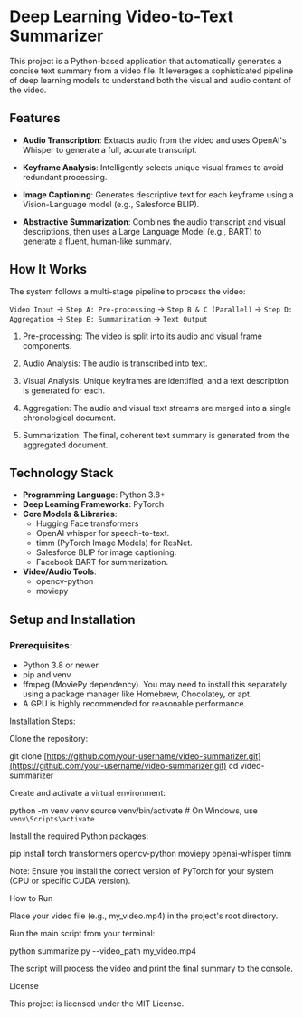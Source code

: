 # Deep Learning Video-to-Text Summarizer

This project is a Python-based application that automatically generates a concise text summary from a video file. It leverages a sophisticated pipeline of deep learning models to understand both the visual and audio content of the video.

## Features

- **Audio Transcription**: Extracts audio from the video and uses OpenAI's Whisper to generate a full, accurate transcript.

- **Keyframe Analysis**: Intelligently selects unique visual frames to avoid redundant processing.

- **Image Captioning**: Generates descriptive text for each keyframe using a Vision-Language model (e.g., Salesforce BLIP).

- **Abstractive Summarization**: Combines the audio transcript and visual descriptions, then uses a Large Language Model (e.g., BART) to generate a fluent, human-like summary.

## How It Works

The system follows a multi-stage pipeline to process the video:

`Video Input` -> `Step A: Pre-processing` -> `Step B & C (Parallel)` -> `Step D: Aggregation` -> `Step E: Summarization` -> `Text Output`

1. Pre-processing: The video is split into its audio and visual frame components.

2. Audio Analysis: The audio is transcribed into text.

3. Visual Analysis: Unique keyframes are identified, and a text description is generated for each.

4. Aggregation: The audio and visual text streams are merged into a single chronological document.

5. Summarization: The final, coherent text summary is generated from the aggregated document.

## Technology Stack

- **Programming Language**: Python 3.8+
- **Deep Learning Frameworks**: PyTorch
- **Core Models & Libraries**:
    - Hugging Face transformers
    - OpenAI whisper for speech-to-text.
    - timm (PyTorch Image Models) for ResNet.
    - Salesforce BLIP for image captioning.
    - Facebook BART for summarization.
- **Video/Audio Tools**:
  - opencv-python
  - moviepy

## Setup and Installation
### Prerequisites:
- Python 3.8 or newer
- pip and venv
- ffmpeg (MoviePy dependency). You may need to install this separately using a package manager like Homebrew, Chocolatey, or apt.
- A GPU is highly recommended for reasonable performance.

Installation Steps:

Clone the repository:

git clone [https://github.com/your-username/video-summarizer.git](https://github.com/your-username/video-summarizer.git)
cd video-summarizer


Create and activate a virtual environment:

python -m venv venv
source venv/bin/activate  # On Windows, use `venv\Scripts\activate`


Install the required Python packages:

pip install torch transformers opencv-python moviepy openai-whisper timm


Note: Ensure you install the correct version of PyTorch for your system (CPU or specific CUDA version).

How to Run

Place your video file (e.g., my_video.mp4) in the project's root directory.

Run the main script from your terminal:

python summarize.py --video_path my_video.mp4


The script will process the video and print the final summary to the console.

License

This project is licensed under the MIT License.